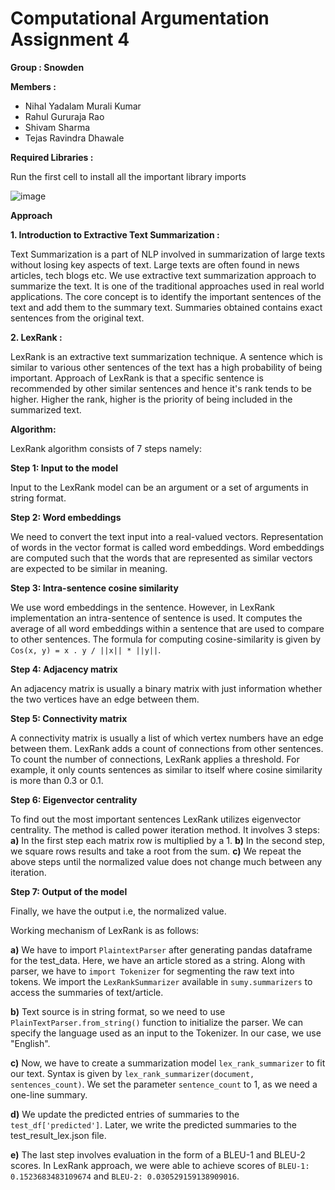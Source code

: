 # Computational Argumentation Assignment 4
**Group : Snowden**

**Members :**

* Nihal Yadalam Murali Kumar
* Rahul Gururaja Rao
* Shivam Sharma
* Tejas Ravindra Dhawale

**Required Libraries :**

Run the first cell to install all the important library imports

![image](https://user-images.githubusercontent.com/26580082/125167584-a0482900-e1a1-11eb-8946-de77a97e0879.png)

    
**Approach**

**1. Introduction to Extractive Text Summarization :**

Text Summarization is a part of NLP involved in summarization of large texts without losing key aspects of text. Large texts are often found in news articles, tech blogs etc.
We use extractive text summarization approach to summarize the text. It is one of the traditional approaches used in real world applications. The core concept is to identify the important sentences of the text and add them to the summary text. Summaries obtained contains exact sentences from the original text.

**2. LexRank :**

LexRank is an extractive text summarization technique. A sentence which is similar to various other sentences of the text has a high probability of being important. Approach of LexRank is that a specific sentence is recommended by other similar sentences and hence it's rank tends to be higher. Higher the rank, higher is the priority of being included in the summarized text.

**Algorithm:**

LexRank algorithm consists of 7 steps namely:

**Step 1: Input to the model**

Input to the LexRank model can be an argument or a set of arguments in string format.

**Step 2: Word embeddings**

We need to convert the text input into a real-valued vectors. Representation of words in the vector format is called word embeddings. Word embeddings are computed such that the words that are represented as similar vectors are expected to be similar in meaning.

**Step 3: Intra-sentence cosine similarity**

We use word embeddings in the sentence. However, in LexRank implementation an intra-sentence of sentence is used. It computes the average of all word embeddings within a sentence that are used to compare to other sentences. The formula for computing cosine-similarity is given by `Cos(x, y) = x . y / ||x|| * ||y||`.

**Step 4: Adjacency matrix**

An adjacency matrix is usually a binary matrix with just information whether the two vertices have an edge between them. 

**Step 5: Connectivity matrix**

A connectivity matrix is usually a list of which vertex numbers have an edge between them. LexRank adds a count of connections from other sentences. To count the number of connections, LexRank applies a threshold. For example, it only counts sentences as similar to itself where cosine similarity is more than 0.3 or 0.1.

**Step 6: Eigenvector centrality**

To find out the most important sentences LexRank utilizes eigenvector centrality. The method is called power iteration method. It involves 3 steps:
**a)** In the first step each matrix row is multiplied by a 1.
**b)** In the second step, we square rows results and take a root from the sum.
**c)** We repeat the above steps until the normalized value does not change much between any iteration.

**Step 7: Output of the model**

Finally, we have the output i.e, the normalized value.


Working mechanism of LexRank is as follows:

**a)** We have to import `PlaintextParser` after generating pandas dataframe for the test_data. Here, we have an article stored as a string. Along with parser, we have to `import Tokenizer` for segmenting the raw text into tokens. We import the `LexRankSummarizer` available in `sumy.summarizers` to access the summaries of text/article.

**b)** Text source is in string format, so we need to use `PlainTextParser.from_string()` function to initialize the parser. We can specify the language used as an input to the Tokenizer. In our case, we use "English".

**c)** Now, we have to create a summarization model `lex_rank_summarizer` to fit our text. Syntax is given by `lex_rank_summarizer(document, sentences_count)`. We set the parameter `sentence_count` to 1, as we need a one-line summary.

**d)** We update the predicted entries of summaries to the `test_df['predicted']`. Later, we write the predicted summaries to the test_result_lex.json file.

**e)** The last step involves evaluation in the form of a BLEU-1 and BLEU-2 scores. In LexRank approach, we were able to achieve scores of `BLEU-1: 0.1523683483109674` and `BLEU-2: 0.030529159138909016`.
